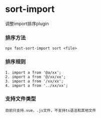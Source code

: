 # sort-import
调整import排序plugin
### 排序方法
```
npx fast-sort-import sort <file>
```
### 排序规则
```
1. import a from '@a/xx';
2. import a from '@/xx/xx';
3. import a from '/xx/xx';
4. import a from '../xx/xx';
```
### 支持文件类型
```
目前只支持.vue，.js文件，不支持ts语法和其他文件
```
